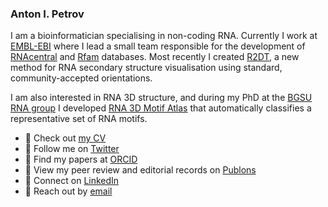 ### Anton I. Petrov

I am a bioinformatician specialising in non-coding RNA. Currently I work at [EMBL-EBI](https://www.ebi.ac.uk) where I lead a small team responsible for the development of [RNAcentral](https://github.com/rnacentral) and [Rfam](https://github.com/rfam) databases. Most recently I created [R2DT](https://www.nature.com/articles/s41467-021-23555-5), a new method for RNA secondary structure visualisation using standard, community-accepted orientations.

I am also interested in RNA 3D structure, and during my PhD at the [BGSU RNA group](https://github.com/BGSU-RNA) I developed [RNA 3D Motif Atlas](https://github.com/BGSU-RNA/RNA-3D-Hub-core) that automatically classifies a representative set of RNA motifs.

- 🌱 Check out [my CV](http://bit.ly/anton-petrov-cv-pdf)
- 💬 Follow me on [Twitter](https://www.twitter.com/antonipetrov) 
- 📖 Find my papers at [ORCID](https://orcid.org/0000-0001-7279-2682)
- 📂 View my peer review and editorial records on [Publons](https://publons.com/researcher/391112/anton-petrov/)
- 📇 Connect on [LinkedIn](https://www.linkedin.com/in/aipetrov)
- 📝 Reach out by [email](https://www.ebi.ac.uk/about/people/anton-petrov)
